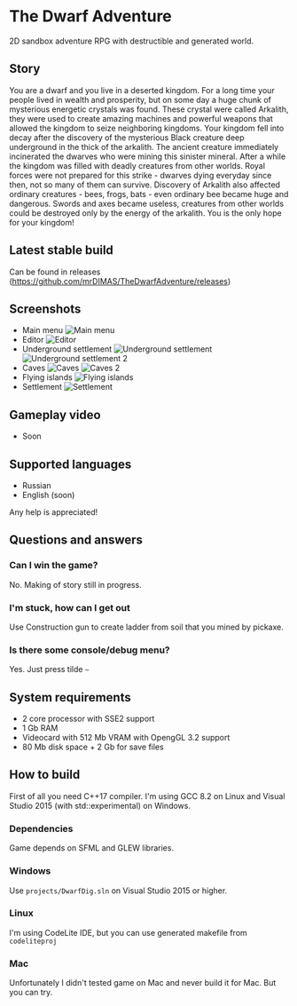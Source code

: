 # The Dwarf Adventure

2D sandbox adventure RPG with destructible and generated world.

## Story
You are a dwarf and you live in a deserted kingdom. For a long time your people lived in wealth and prosperity, but on some day a huge chunk of mysterious energetic crystals was found. These crystal were called Arkalith, they were used to create amazing machines and powerful weapons that allowed the kingdom to seize neighboring kingdoms. Your kingdom fell into decay after the discovery of the mysterious Black creature deep underground in the thick of the arkalith. The ancient creature immediately incinerated the dwarves who were mining this sinister mineral. After a while the kingdom was filled with deadly creatures from other worlds. Royal forces were not prepared for this strike - dwarves dying everyday since then, not so many of them can survive. Discovery of Arkalith also affected ordinary creatures - bees, frogs, bats - even ordinary bee became huge and dangerous. Swords and axes became useless, creatures from other worlds could be destroyed only by the energy of the arkalith. You is the only hope for your kingdom!

## Latest stable build
Can be found in releases (https://github.com/mrDIMAS/TheDwarfAdventure/releases)

## Screenshots
- Main menu
![Main menu](/release_screenshots/menu.png?raw=true "Main Menu")
- Editor
![Editor](/release_screenshots/editor.png?raw=true "Editor")
- Underground settlement
![Underground settlement](/release_screenshots/underground_settlement.png?raw=true "Underground settlement")
![Underground settlement 2](/release_screenshots/underground_settlement2.png?raw=true "Underground settlement 2")
- Caves
![Caves](/release_screenshots/caves.png?raw=true "Caves")
![Caves 2](/release_screenshots/caves2.png?raw=true "Caves 2")
- Flying islands
![Flying islands](/release_screenshots/flying_islands.png?raw=true "Flying islands")
- Settlement
![Settlement](/release_screenshots/settlement.png?raw=true "Settlement")

## Gameplay video
- Soon

## Supported languages
- Russian
- English (soon) 

Any help is appreciated!

## Questions and answers
### Can I win the game?
No. Making of story still in progress. 

### I'm stuck, how can I get out
Use Construction gun to create ladder from soil that you mined by pickaxe.

### Is there some console/debug menu?
Yes. Just press tilde `~`

## System requirements
- 2 core processor with SSE2 support
- 1 Gb RAM
- Videocard with 512 Mb VRAM with OpengGL 3.2 support
- 80 Mb disk space + 2 Gb for save files

## How to build

First of all you need C++17 compiler. I'm using GCC 8.2 on Linux and Visual Studio 2015 (with std::experimental) on Windows.

### Dependencies
Game depends on SFML and GLEW libraries.

### Windows
Use `projects/DwarfDig.sln` on Visual Studio 2015 or higher.

### Linux 
I'm using CodeLite IDE, but you can use generated makefile from `codeliteproj`

### Mac
Unfortunately I didn't tested game on Mac and never build it for Mac. But you can try.

